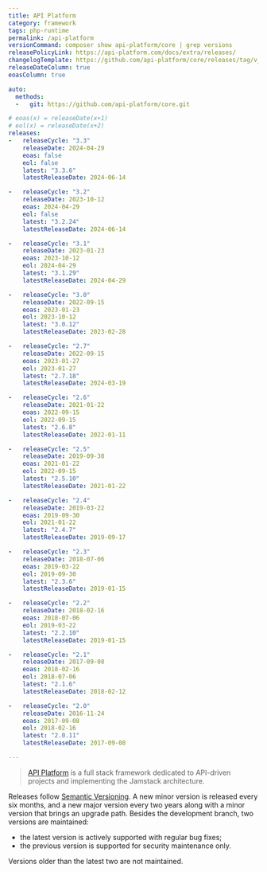 ```yaml
---
title: API Platform
category: framework
tags: php-runtime
permalink: /api-platform
versionCommand: composer show api-platform/core | grep versions
releasePolicyLink: https://api-platform.com/docs/extra/releases/
changelogTemplate: https://github.com/api-platform/core/releases/tag/v__LATEST__
releaseDateColumn: true
eoasColumn: true

auto:
  methods:
  -   git: https://github.com/api-platform/core.git

# eoas(x) = releaseDate(x+1)
# eol(x) = releaseDate(x+2)
releases:
-   releaseCycle: "3.3"
    releaseDate: 2024-04-29
    eoas: false
    eol: false
    latest: "3.3.6"
    latestReleaseDate: 2024-06-14

-   releaseCycle: "3.2"
    releaseDate: 2023-10-12
    eoas: 2024-04-29
    eol: false
    latest: "3.2.24"
    latestReleaseDate: 2024-06-14

-   releaseCycle: "3.1"
    releaseDate: 2023-01-23
    eoas: 2023-10-12
    eol: 2024-04-29
    latest: "3.1.29"
    latestReleaseDate: 2024-04-29

-   releaseCycle: "3.0"
    releaseDate: 2022-09-15
    eoas: 2023-01-23
    eol: 2023-10-12
    latest: "3.0.12"
    latestReleaseDate: 2023-02-28

-   releaseCycle: "2.7"
    releaseDate: 2022-09-15
    eoas: 2023-01-27
    eol: 2023-01-27
    latest: "2.7.18"
    latestReleaseDate: 2024-03-19

-   releaseCycle: "2.6"
    releaseDate: 2021-01-22
    eoas: 2022-09-15
    eol: 2022-09-15
    latest: "2.6.8"
    latestReleaseDate: 2022-01-11

-   releaseCycle: "2.5"
    releaseDate: 2019-09-30
    eoas: 2021-01-22
    eol: 2022-09-15
    latest: "2.5.10"
    latestReleaseDate: 2021-01-22

-   releaseCycle: "2.4"
    releaseDate: 2019-03-22
    eoas: 2019-09-30
    eol: 2021-01-22
    latest: "2.4.7"
    latestReleaseDate: 2019-09-17

-   releaseCycle: "2.3"
    releaseDate: 2018-07-06
    eoas: 2019-03-22
    eol: 2019-09-30
    latest: "2.3.6"
    latestReleaseDate: 2019-01-15

-   releaseCycle: "2.2"
    releaseDate: 2018-02-16
    eoas: 2018-07-06
    eol: 2019-03-22
    latest: "2.2.10"
    latestReleaseDate: 2019-01-15

-   releaseCycle: "2.1"
    releaseDate: 2017-09-08
    eoas: 2018-02-16
    eol: 2018-07-06
    latest: "2.1.6"
    latestReleaseDate: 2018-02-12

-   releaseCycle: "2.0"
    releaseDate: 2016-11-24
    eoas: 2017-09-08
    eol: 2018-02-16
    latest: "2.0.11"
    latestReleaseDate: 2017-09-08

---
```


> [API Platform](https://api-platform.com/) is a full stack framework dedicated to API-driven
> projects and implementing the Jamstack architecture.

Releases follow [Semantic Versioning](https://semver.org/). A new minor version is released every
six months, and a new major version every two years along with a minor version that brings an
upgrade path. Besides the development branch, two versions are maintained:

- the latest version is actively supported with regular bug fixes;
- the previous version is supported for security maintenance only.

Versions older than the latest two are not maintained.
